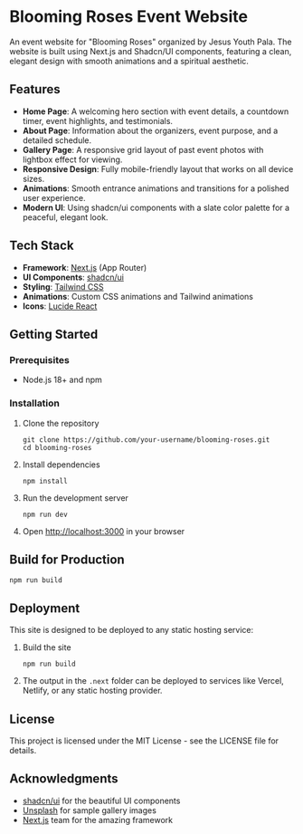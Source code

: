 # Blooming Roses Event Website

An event website for "Blooming Roses" organized by Jesus Youth Pala. The website is built using Next.js and Shadcn/UI components, featuring a clean, elegant design with smooth animations and a spiritual aesthetic.

## Features

- **Home Page**: A welcoming hero section with event details, a countdown timer, event highlights, and testimonials.
- **About Page**: Information about the organizers, event purpose, and a detailed schedule.
- **Gallery Page**: A responsive grid layout of past event photos with lightbox effect for viewing.
- **Responsive Design**: Fully mobile-friendly layout that works on all device sizes.
- **Animations**: Smooth entrance animations and transitions for a polished user experience.
- **Modern UI**: Using shadcn/ui components with a slate color palette for a peaceful, elegant look.

## Tech Stack

- **Framework**: [Next.js](https://nextjs.org/) (App Router)
- **UI Components**: [shadcn/ui](https://ui.shadcn.com/)
- **Styling**: [Tailwind CSS](https://tailwindcss.com/)
- **Animations**: Custom CSS animations and Tailwind animations
- **Icons**: [Lucide React](https://lucide.dev/docs/lucide-react)

## Getting Started

### Prerequisites

- Node.js 18+ and npm

### Installation

1. Clone the repository
   ```
   git clone https://github.com/your-username/blooming-roses.git
   cd blooming-roses
   ```

2. Install dependencies
   ```
   npm install
   ```

3. Run the development server
   ```
   npm run dev
   ```

4. Open [http://localhost:3000](http://localhost:3000) in your browser


## Build for Production

```
npm run build
```

## Deployment

This site is designed to be deployed to any static hosting service:

1. Build the site
   ```
   npm run build
   ```

2. The output in the `.next` folder can be deployed to services like Vercel, Netlify, or any static hosting provider.

## License

This project is licensed under the MIT License - see the LICENSE file for details.

## Acknowledgments

- [shadcn/ui](https://ui.shadcn.com/) for the beautiful UI components
- [Unsplash](https://unsplash.com/) for sample gallery images
- [Next.js](https://nextjs.org/) team for the amazing framework
